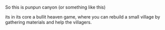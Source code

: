 So this is punpun canyon (or something like this)

its in its core a bullit heaven game, where you can rebuild a small village by gathering materials and help the villagers.

<!---
punpunStudio/punpunStudio is a ✨ special ✨ repository because its `README.md` (this file) appears on your GitHub profile.
You can click the Preview link to take a look at your changes.
--->
